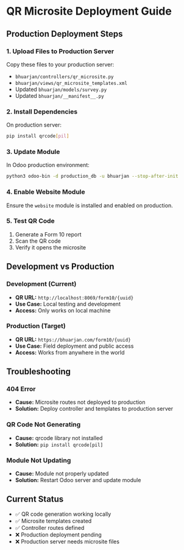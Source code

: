 # QR Microsite Deployment Guide

## Production Deployment Steps

### 1. Upload Files to Production Server
Copy these files to your production server:
- `bhuarjan/controllers/qr_microsite.py`
- `bhuarjan/views/qr_microsite_templates.xml`
- Updated `bhuarjan/models/survey.py`
- Updated `bhuarjan/__manifest__.py`

### 2. Install Dependencies
On production server:
```bash
pip install qrcode[pil]
```

### 3. Update Module
In Odoo production environment:
```bash
python3 odoo-bin -d production_db -u bhuarjan --stop-after-init
```

### 4. Enable Website Module
Ensure the `website` module is installed and enabled on production.

### 5. Test QR Code
1. Generate a Form 10 report
2. Scan the QR code
3. Verify it opens the microsite

## Development vs Production

### Development (Current)
- **QR URL:** `http://localhost:8069/form10/{uuid}`
- **Use Case:** Local testing and development
- **Access:** Only works on local machine

### Production (Target)
- **QR URL:** `https://bhuarjan.com/form10/{uuid}`
- **Use Case:** Field deployment and public access
- **Access:** Works from anywhere in the world

## Troubleshooting

### 404 Error
- **Cause:** Microsite routes not deployed to production
- **Solution:** Deploy controller and templates to production server

### QR Code Not Generating
- **Cause:** qrcode library not installed
- **Solution:** `pip install qrcode[pil]`

### Module Not Updating
- **Cause:** Module not properly updated
- **Solution:** Restart Odoo server and update module

## Current Status
- ✅ QR code generation working locally
- ✅ Microsite templates created
- ✅ Controller routes defined
- ❌ Production deployment pending
- ❌ Production server needs microsite files
